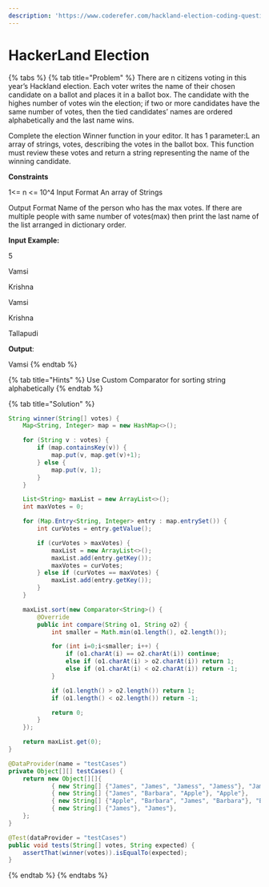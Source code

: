 ```yaml
---
description: 'https://www.coderefer.com/hackland-election-coding-question/'
---
```


# HackerLand Election



{% tabs %}
{% tab title="Problem" %}
There are n citizens voting in this year’s Hackland election. Each voter writes the name of their chosen candidate on a ballot and places it in a ballot box. The candidate with the highes number of votes win the election; if two or more candidates have the same number of votes, then the tied candidates’ names are ordered alphabetically and the last name wins.



Complete the election Winner function in your editor. It has 1 parameter:L an array of strings, votes, describing the votes in the ballot box. This function must review these votes and return a string representing the name of the winning candidate.



**Constraints**

1&lt;= n &lt;= 10^4 Input Format An array of Strings

Output Format Name of the person who has the max votes. If there are multiple people with same number of votes\(max\) then print the last name of the list arranged in dictionary order.



**Input Example:**

5

Vamsi

Krishna

Vamsi

Krishna

Tallapudi



**Output**:

Vamsi
{% endtab %}

{% tab title="Hints" %}
Use Custom Comparator for sorting string alphabetically
{% endtab %}

{% tab title="Solution" %}
```java
String winner(String[] votes) {
    Map<String, Integer> map = new HashMap<>();

    for (String v : votes) {
        if (map.containsKey(v)) {
            map.put(v, map.get(v)+1);
        } else {
            map.put(v, 1);
        }
    }

    List<String> maxList = new ArrayList<>();
    int maxVotes = 0;

    for (Map.Entry<String, Integer> entry : map.entrySet()) {
        int curVotes = entry.getValue();

        if (curVotes > maxVotes) {
            maxList = new ArrayList<>();
            maxList.add(entry.getKey());
            maxVotes = curVotes;
        } else if (curVotes == maxVotes) {
            maxList.add(entry.getKey());
        }
    }

    maxList.sort(new Comparator<String>() {
        @Override
        public int compare(String o1, String o2) {
            int smaller = Math.min(o1.length(), o2.length());

            for (int i=0;i<smaller; i++) {
                if (o1.charAt(i) == o2.charAt(i)) continue;
                else if (o1.charAt(i) > o2.charAt(i)) return 1;
                else if (o1.charAt(i) < o2.charAt(i)) return -1;
            }

            if (o1.length() > o2.length()) return 1;
            if (o1.length() < o2.length()) return -1;

            return 0;
        }
    });

    return maxList.get(0);
}

@DataProvider(name = "testCases")
private Object[][] testCases() {
    return new Object[][]{
            { new String[] {"James", "James", "Jamess", "Jamess"}, "James"},
            { new String[] {"James", "Barbara", "Apple"}, "Apple"},
            { new String[] {"Apple", "Barbara", "James", "Barbara"}, "Barbara"},
            { new String[] {"James"}, "James"},
    };
}

@Test(dataProvider = "testCases")
public void tests(String[] votes, String expected) {
    assertThat(winner(votes)).isEqualTo(expected);
}
```
{% endtab %}
{% endtabs %}


